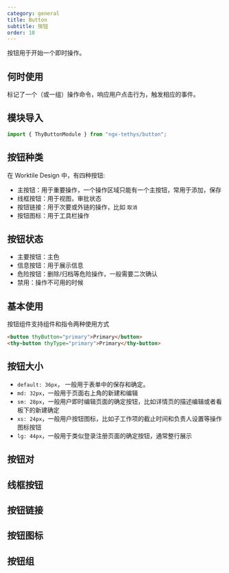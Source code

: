 ```yaml
---
category: general
title: Button
subtitle: 按钮
order: 10
---
```


<div class="dg-alert dg-alert-info">按钮用于开始一个即时操作。</div>

## 何时使用
标记了一个（或一组）操作命令，响应用户点击行为，触发相应的事件。

## 模块导入
```ts
import { ThyButtonModule } from "ngx-tethys/button";
```

## 按钮种类
在 Worktile Design 中，有四种按钮:

- 主按钮：用于重要操作，一个操作区域只能有一个主按钮，常用于添加，保存
- 线框按钮：用于视图，审批状态
- 按钮链接：用于次要或外链的操作，比如 `取消`
- 按钮图标：用于工具栏操作

## 按钮状态

- 主要按钮：主色
- 信息按钮：用于展示信息
- 危险按钮：删除/归档等危险操作，一般需要二次确认
- 禁用：操作不可用的时候

## 基本使用
按钮组件支持组件和指令两种使用方式
```html
<button thyButton="primary">Primary</button>
<thy-button thyType="primary">Primary</thy-button>
```
<example name="thy-button-basic-example"></example>

## 按钮大小
- `default: 36px`， 一般用于表单中的保存和确定。
- `md: 32px`，一般用于页面右上角的新建和编辑
- `sm: 28px`，一般用户即时编辑页面的确定按钮，比如详情页的描述编辑或者看板下的新建确定
- `xs: 24px`，一般用户按钮图标，比如子工作项的截止时间和负责人设置等操作图标按钮
- `lg: 44px`，一般用于类似登录注册页面的确定按钮，通常整行展示

<example name="thy-button-size-example"></example>

## 按钮对
<example name="thy-button-pair-example"></example>

## 线框按钮
<example name="thy-button-outline-example"></example>

## 按钮链接
<example name="thy-button-link-example"></example>

## 按钮图标
<example name="thy-button-icon-example"></example>

## 按钮组
<example name="thy-button-group-example"></example>
